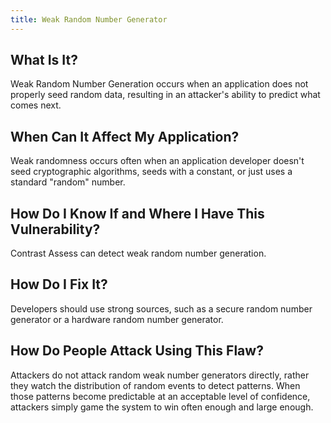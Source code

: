 ```yaml
---
title: Weak Random Number Generator
---
```


## What Is It?

Weak Random Number Generation occurs when an application does not properly seed random data, resulting in an attacker's ability to predict what comes next.

## When Can It Affect My Application?

Weak randomness occurs often when an application developer doesn't seed cryptographic algorithms, seeds with a constant, or just uses a standard "random" number.

## How Do I Know If and Where I Have This Vulnerability?

Contrast Assess can detect weak random number generation.

## How Do I Fix It?

Developers should use strong sources, such as a secure random number generator or a hardware random number generator.

## How Do People Attack Using This Flaw?

Attackers do not attack random weak number generators directly, rather they watch the distribution of random events to detect patterns.
When those patterns become predictable at an acceptable level of confidence, attackers simply game the system to win often enough and large enough.